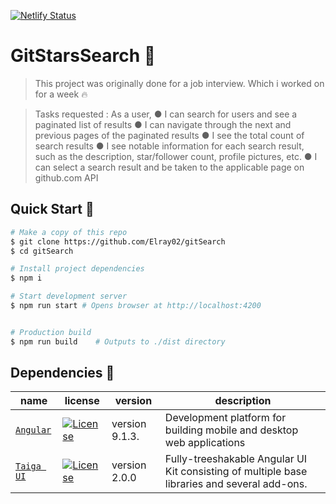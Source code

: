 [![Netlify Status](https://api.netlify.com/api/v1/badges/a47af47e-b163-496e-9f6d-b88999930458/deploy-status)](https://app.netlify.com/sites/gitstarsearch/deploys)

# GitStarsSearch :star2:

> This project was originally done for a job interview. Which i worked on for a week :fire:

> Tasks requested :
> As a user,
> ● I can search for users and see a paginated list of results
> ● I can navigate through the next and previous pages of the paginated results
> ● I see the total count of search results
> ● I see notable information for each search result, such as the description, star/follower count, profile pictures, etc.
> ● I can select a search result and be taken to the applicable page on github.com API

## Quick Start :rocket:

```bash
# Make a copy of this repo
$ git clone https://github.com/Elray02/gitSearch
$ cd gitSearch

# Install project dependencies
$ npm i

# Start development server
$ npm run start # Opens browser at http://localhost:4200


# Production build
$ npm run build    # Outputs to ./dist directory
```

## Dependencies :nut_and_bolt:

| name                                               | license                                                                                                                                        | version        | description                                                                                  |
| -------------------------------------------------- | ---------------------------------------------------------------------------------------------------------------------------------------------- | -------------- | -------------------------------------------------------------------------------------------- |
| [`Angular`](https://github.com/angular/angular)    | [![License](https://badgen.net/github/license/angular/angular/)](https://angular.io/licensee)                                                  | version 9.1.3. | Development platform for building mobile and desktop web applications                        |
| [`Taiga UI`](https://taiga-ui.dev/getting-started) | [![License](https://badgen.net/github/license/TinkoffCreditSystems/taiga-ui)](https://api.github.com/repos/ReactTraining/react-router/license) | version 2.0.0  | Fully-treeshakable Angular UI Kit consisting of multiple base libraries and several add-ons. |
